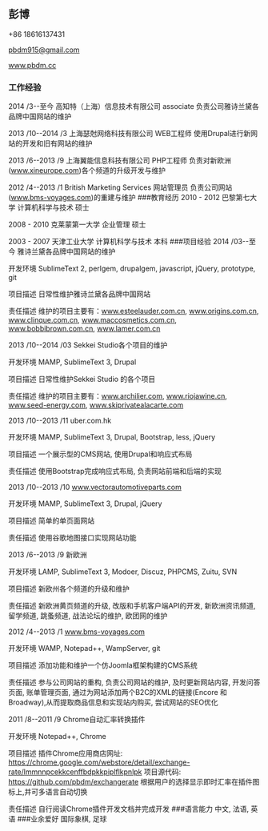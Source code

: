 ## 彭博
+86 18616137431

pbdm915@gmail.com

www.pbdm.cc
### 工作经验
2014 /3--至今 高知特（上海）信息技术有限公司 associate 负责公司雅诗兰黛各品牌中国网站的维护

2013 /10--2014 /3 上海瑟尅网络科技有限公司  WEB工程师  使用Drupal进行新网站的开发和旧有网站的维护

2013 /6--2013 /9  上海翼能信息科技有限公司  PHP工程师  负责对新欧洲(www.xineurope.com)各个频道的升级开发与维护

2012 /4--2013 /1  British Marketing Services  网站管理员 负责公司网站(www.bms-voyages.com)的重建与维护
###教育经历
2010 - 2012 巴黎第七大学  计算机科学与技术  硕士

2008 - 2010 克莱蒙第一大学 企业管理  硕士

2003 - 2007 天津工业大学  计算机科学与技术  本科
###项目经验
2014 /03--至今  雅诗兰黛各品牌中国网站的维护

开发环境  SublimeText 2, perlgem, drupalgem, javascript, jQuery, prototype, git

项目描述  日常性维护雅诗兰黛各品牌中国网站

责任描述  维护的项目主要有：www.esteelauder.com.cn, www.origins.com.cn, www.clinque.com.cn, www.maccosmetics.com.cn, www.bobbibrown.com.cn, www.lamer.com.cn

2013 /10--2014 /03  Sekkei Studio各个项目的维护

开发环境  MAMP, SublimeText 3, Drupal

项目描述  日常性维护Sekkei Studio 的各个项目

责任描述  维护的项目主要有：www.archilier.com, www.riojawine.cn, www.seed-energy.com, www.skiprivatealacarte.com

2013 /10--2013 /11  uber.com.hk

开发环境  MAMP, SublimeText 3, Drupal, Bootstrap, less, jQuery

项目描述  一个展示型的CMS网站, 使用Drupal和响应式布局

责任描述  使用Bootstrap完成响应式布局, 负责网站前端和后端的实现

2013 /10--2013 /10  www.vectorautomotiveparts.com

开发环境  MAMP, SublimeText 3, Drupal, jQuery

项目描述  简单的单页面网站

责任描述  使用谷歌地图接口实现网站功能

2013 /6--2013 /9  新欧洲

开发环境  LAMP, SublimeText 3, Modoer, Discuz, PHPCMS, Zuitu, SVN

项目描述  新欧州各个频道的升级和维护

责任描述  新欧洲黄页频道的升级, 改版和手机客户端API的开发, 新欧洲资讯频道, 留学频道, 跳蚤频道, 战法论坛的维护, 欧团网的维护

2012 /4--2013 /1  www.bms-voyages.com

开发环境  WAMP, Notepad++, WampServer, git

项目描述  添加功能和维护一个仿Joomla框架构建的CMS系统

责任描述  参与公司网站的重构, 负责公司网站的维护, 及时更新网站内容, 开发问答页面, 账单管理页面, 通过为网站添加两个B2C的XML的链接(Encore 和 Broadway),从而提取商品信息和实现站内购买, 尝试网站的SEO优化

2011 /8--2011 /9  Chrome自动汇率转换插件

开发环境  Notepad++, Chrome

项目描述  插件Chrome应用商店网址: https://chrome.google.com/webstore/detail/exchange-rate/lmmnnpcekkcenffbdpkkpiplflkpnlpk 项目源代码: https://github.com/pbdm/exchangerate 根据用户的选择显示即时汇率在插件图标上,并可多语言自动切换

责任描述  自行阅读Chrome插件开发文档并完成开发
###语言能力
中文, 法语, 英语
###业余爱好
国际象棋, 足球